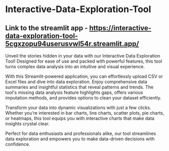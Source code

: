 # Interactive-Data-Exploration-Tool

## Link to the streamlit app - https://interactive-data-exploration-tool-5cgxzopu94userusvwl54r.streamlit.app/
Unveil the stories hidden in your data with our Interactive Data Exploration Tool! Designed for ease of use and packed with powerful features, this tool turns complex data analysis into an intuitive and visual experience.

With this Streamlit-powered application, you can effortlessly upload CSV or Excel files and dive into data exploration. Enjoy comprehensive data summaries and insightful statistics that reveal patterns and trends. The tool's missing data analysis feature highlights gaps, offers various imputation methods, and provides options to clean your dataset efficiently.

Transform your data into dynamic visualizations with just a few clicks. Whether you’re interested in bar charts, line charts, scatter plots, pie charts, or heatmaps, this tool equips you with interactive charts that make data insights crystal clear.

Perfect for data enthusiasts and professionals alike, our tool streamlines data exploration and empowers you to make data-driven decisions with confidence.
